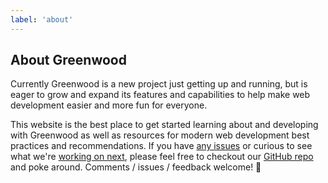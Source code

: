 ```yaml
---
label: 'about'
---
```


## About Greenwood
Currently Greenwood is a new project just getting up and running, but is eager to grow and expand its features and capabilities to help make web development easier and more fun for everyone.

This website is the best place to get started learning about and developing with Greenwood as well as resources for modern web development best practices and recommendations.  If you have [any issues](https://github.com/ProjectEvergreen/greenwood/issues) or curious to see what we're [working on next](https://github.com/ProjectEvergreen/greenwood/projects), please feel free to checkout our [GitHub repo](https://github.com/ProjectEvergreen/greenwood) and poke around.  Comments / issues / feedback welcome!  👋